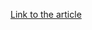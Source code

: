 [Link to the article](https://www.fortinet.com/blog/threat-research/merkspy-exploiting-cve-2021-40444-to-infiltrate-systems)
